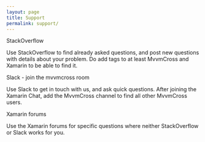 ```yaml
---
layout: page
title: Support
permalink: support/
---
```

StackOverflow

Use StackOverflow to find already asked questions, and post new questions with details about your problem. Do add tags to at least MvvmCross and Xamarin to be able to find it.

Slack - join the mvvmcross room

Use Slack to get in touch with us, and ask quick questions. After joining the Xamarin Chat, add the MvvmCross channel to find all other MvvmCross users.

Xamarin forums

Use the Xamarin forums for specific questions where neither StackOverflow or Slack works for you.
